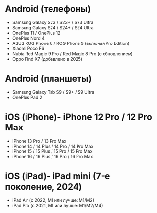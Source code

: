 # Android (телефоны)
- Samsung Galaxy S23 / S23+ / S23 Ultra
- Samsung Galaxy S24 / S24+ / S24 Ultra
- OnePlus 11 / OnePlus 12
- OnePlus Nord 4
- ASUS ROG Phone 8 / ROG Phone 9 (включая Pro Edition)
- Xiaomi Poco F6
- Nubia Red Magic 9 Pro / Red Magic 8 Pro (с обновлением)
- Oppo Find X7 (добавлено в 2025)
# Android (планшеты)
- Samsung Galaxy Tab S9 / S9+ / S9 Ultra
- OnePlus Pad 2
# iOS (iPhone)- iPhone 12 Pro / 12 Pro Max
- iPhone 13 Pro / 13 Pro Max
- iPhone 14 / 14 Plus / 14 Pro / 14 Pro Max
- iPhone 15 / 15 Plus / 15 Pro / 15 Pro Max
- iPhone 16 / 16 Plus / 16 Pro / 16 Pro Max
# iOS (iPad)- iPad mini (7-е поколение, 2024)
- iPad Air (с 2022, M1 или лучше: M1/M2)
- iPad Pro (с 2021, M1 или лучше: M1/M2/M4)